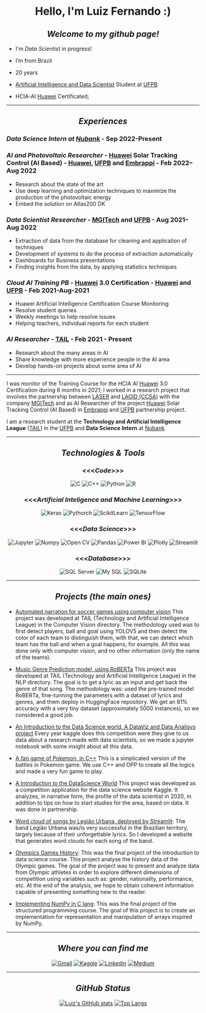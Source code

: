 
<center>

# Hello, I'm Luiz Fernando :)

## _Welcome to my github page!_

</center> 
 

- I'm _Data Scientist_ in progress!

- I’m from Brazil

- 20 years

- [Artificial Intelligence and Data Scientist](https://sigaa.ufpb.br/sigaa/public/curso/portal.jsf?id=14289031&lc=pt_BR) Student at [UFPB](https://www.ufpb.br/)

- HCIA-AI [Huawei](https://www.huawei.com/br/) Certificated;

<center> 

---
## _Experiences_ 

</center>

### ***Data Science Intern at [Nubank](https://nubank.com.br/pedir/nu/)*** - Sep 2022-Present

### ***AI and Photovoltaic Researcher*** - [Huawei](https://www.huawei.com/br/) Solar Tracking Control (AI Based) - [Huawei](https://www.huawei.com/br/), [UFPB](https://www.ufpb.br/) and [Embrappi](https://embrapii.org.br/) - Feb 2022–Aug 2022

- Research about the state of the art
- Use deep learning and optimization techniques to maximize the production of the photovoltaic energy
- Embed the solution on Atlas200 DK
 
### ***Data Scientist Researcher*** - [MGITech](https://www.mgitech.com.br/) and [UFPB](https://www.ufpb.br/) - Aug 2021–Aug 2022

- Extraction of data from the database for cleaning and application of
techniques
- Development of systems to do the process of extraction automatically
- Dashboards for Business presentations
- Finding insights from the data, by applying statistics techniques

### ***Cloud AI Training PB*** - [Huawei](https://www.huawei.com/br/) 3.0 Certification - [Huawei](https://www.huawei.com/br/) and [UFPB](https://www.ufpb.br/) - Feb 2021-Aug-2021

- Huawei Artificial Intelligence Certification Course Monitoring
- Resolve student queries
- Weekly meetings to help resolve issues
- Helping teachers, individual reports for each student

### ***AI Researcher*** - [TAIL](https://aria.ci.ufpb.br/tail/) - Feb 2021 - Present

- Research about the many areas in AI
- Share knowledge with more experience people in the AI area
- Develop hands-on projects about some area of AI

--- 

I was monitor of the Training Course for the HCIA AI [Huawei](https://www.huawei.com/br/) 3.0 Certification during 6 months in 2021; I worked in a research project that involves the partnership between [LASER](https://laser.ci.ufpb.br/) and [LAGID (CCSA)](https://www.instagram.com/lagid.ufpb/) with the company [MGITech](https://www.mgitech.com.br/) and as AI Researcher of the project [Huawei](https://www.huawei.com/br/) Solar Tracking Control (AI Based) in [Embrappi](https://embrapii.org.br/) and [UFPB](https://www.ufpb.br/) partnership project. 

I am a research student at the **Technology and Artificial Intelligence League** ([TAIL](https://aria.ci.ufpb.br/tail/)) in the [UFPB](https://www.ufpb.br/) and **Data Science Intern** at [Nubank](https://nubank.com.br/pedir/nu/)


<center> 

---

## _Technologies & Tools_


### <<<_Code_>>> 

![C](https://img.shields.io/badge/C-00599C?style=for-the-badge&logo=c&logoColor=white) ![C++](https://img.shields.io/badge/C%2B%2B-00599C?style=for-the-badge&logo=c%2B%2B&logoColor=white) ![Python](https://img.shields.io/badge/Python-3776AB?style=for-the-badge&logo=python&logoColor=white) ![R](https://img.shields.io/badge/R-276DC3?style=for-the-badge&logo=r&logoColor=white)


### <<<_Artificial Inteligence and Machine Learning_>>>

![Keras](https://img.shields.io/badge/Keras-D00000?style=for-the-badge&logo=Keras&logoColor=white)
![Pythorch](https://img.shields.io/badge/PyTorch-EE4C2C?style=for-the-badge&logo=PyTorch&logoColor=white)
![ScikitLearn](https://img.shields.io/badge/scikit_learn-F7931E?style=for-the-badge&logo=scikit-learn&logoColor=white)
![TensorFlow](https://img.shields.io/badge/TensorFlow-FF6F00?style=for-the-badge&logo=TensorFlow&logoColor=white)


### <<<_Data Science_>>>

![Jupyter](https://img.shields.io/badge/Jupyter-F37626.svg?&style=for-the-badge&logo=Jupyter&logoColor=white)
![Numpy](https://img.shields.io/badge/Numpy-777BB4?style=for-the-badge&logo=numpy&logoColor=white)
![Open CV](https://img.shields.io/badge/OpenCV-27338e?style=for-the-badge&logo=OpenCV&logoColor=white)
![Pandas](https://img.shields.io/badge/Pandas-2C2D72?style=for-the-badge&logo=pandas&logoColor=white)
![Power BI](https://img.shields.io/badge/PowerBI-F2C811?style=for-the-badge&logo=Power%20BI&logoColor=white)
![Plotly](https://img.shields.io/badge/Plotly-239120?style=for-the-badge&logo=plotly&logoColor=white)
![Streamlit](https://img.shields.io/badge/Streamlit-FF4B4B?style=for-the-badge&logo=Streamlit&logoColor=white)

### <<<_Database_>>>

![SQL Server](https://img.shields.io/badge/Microsoft%20SQL%20Sever-CC2927?style=for-the-badge&logo=microsoft%20sql%20server&logoColor=white)
![My SQL](https://img.shields.io/badge/MySQL-00000F?style=for-the-badge&logo=mysql&logoColor=white)
![SQLite](https://img.shields.io/badge/SQLite-07405E?style=for-the-badge&logo=sqlite&logoColor=white)


---
## _Projects (the main ones)_

</center>

- [Automated narration for soccer games using computer vision](https://www.youtube.com/playlist?list=PLn7QUs7c_AV5KJH9sYyD-pEElfQd2kfSx) This project was developed at TAIL (Technology and Artificial Intelligence League) in the Computer Vision directory. The methodology used was to first detect players, ball and goal using YOLOV5 and then detect the color of each team to distinguish them, with that, we can detect which team has the ball and when a goal happens, for example. All this was done only with computer vision, and no other information (only the name of the teams).
 
 - [Music Genre Prediction model, using RoBERTa](https://huggingface.co/luiz826/roberta-to-music-genre) This project was developed at TAIL (Technology and Artificial Intelligence League) in the NLP directory. The goal is to get a lyric as an input and get back the genre of that song. The methodology was: used the pre-trained model RoBERTa, fine-tunning the parameters with a dataset of lyrics and genres, and them deploy in HuggingFace repository. We get an 81% accuracy with a very tiny dataset (approximately 5000 instances), so we considered a good job.  

 - [An Introduction to the Data Science world. A DataViz and Data Analisys project](https://www.kaggle.com/caiochacon/an-introduction-to-data-science-world) Every year kaggle does this competition were they give to us data about a research made with data scientists, so we made a jupyter notebook with some insight about all this data.

- [A fan game of Pokemon, in C++](https://github.com/luiz826/Projeto-POO-2) This is a simplicated version of the battles in Pokemon game. We use C++ and OPP to create all the logics and made a very fun game to play. 
 
- [A Introduction to the DataScience World](https://www.kaggle.com/caiochacon/an-introduction-to-data-science-world) This project was developed as a competition application for the data science website Kaggle. It analyzes, in narrative form, the profile of the data scientist in 2020, in addition to tips on how to start studies for the area, based on data. It was done in partnership.

- [Word cloud of songs by Legião Urbana, deployed by Streamlit](https://share.streamlit.io/luiz826/site_nuvemdepalavraslu/main): The band Legião Urbana was/is very successful in the Brazilian territory, largely because of their unforgettable lyrics. So I developed a website that generates word clouds for each song of the band.


- [Olympics Games History](https://github.com/caiochacon/projeto_final_ICD):  This was the final project of the introduction to data science course. This project analyse the history data of the Olympic games. The goal of the project was to present and analyze data from Olympic athletes in order to explore different dimensions of competition using variables such as: gender, nationality, performance, etc. At the end of the analysis, we hope to obtain coherent information capable of presenting something new to the reader.

- [Implementing NumPy in C lang](https://github.com/luiz826/Programacao_Estruturada/tree/main/projeto_final): This was the final project of the structured programming course. The goal of this project is to create an implementation for representation and manipulation of arrays inspired by NumPy.


<center>

---
## _Where you can find me_

[![Gmail](https://img.shields.io/badge/Gmail-D14836?style=for-the-badge&logo=gmail&logoColor=white)](luiz.costa@academico.ufpb.br)
[![Kaggle](https://img.shields.io/badge/Kaggle-20BEFF?style=for-the-badge&logo=Kaggle&logoColor=white)](https://www.kaggle.com/luizfernando632)
[![Linkedin](https://img.shields.io/badge/LinkedIn-0077B5?style=for-the-badge&logo=linkedin&logoColor=white)](https://www.linkedin.com/in/luiz-fernando632/) 
[![Medium](https://img.shields.io/badge/Medium-12100E?style=for-the-badge&logo=medium&logoColor=white)](https://luizfernando1012000.medium.com/)

---

## _GitHub Status_

[![Luiz's GitHub stats](https://github-readme-stats.vercel.app/api?username=luiz826&show_icons=true&theme=radical)](https://github.com/luiz826/)
[![Top Langs](https://github-readme-stats.vercel.app/api/top-langs/?username=luiz826&layout=compact&show_icons=true&theme=radical)](https://github.com/luiz826/)



</center>

